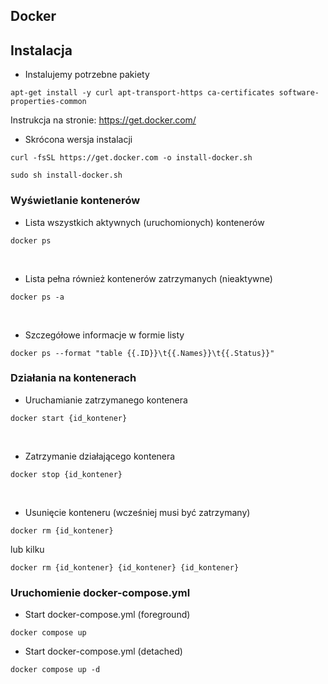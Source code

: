 ## Docker

## Instalacja


* Instalujemy potrzebne pakiety

```
apt-get install -y curl apt-transport-https ca-certificates software-properties-common
```
Instrukcja na stronie: https://get.docker.com/

* Skrócona wersja instalacji
```
curl -fsSL https://get.docker.com -o install-docker.sh
```
```
sudo sh install-docker.sh
```
### Wyświetlanie kontenerów

* Lista wszystkich aktywnych (uruchomionych) kontenerów

```
docker ps
```
<br>


* Lista pełna również kontenerów zatrzymanych (nieaktywne)

```
docker ps -a
```
<br>

* Szczegółowe informacje w formie listy

```
docker ps --format "table {{.ID}}\t{{.Names}}\t{{.Status}}"
```

### Działania na kontenerach

* Uruchamianie zatrzymanego kontenera
```
docker start {id_kontener}
```
<br>

* Zatrzymanie działającego kontenera
```
docker stop {id_kontener}
```
<br>

* Usunięcie konteneru (wcześniej musi być zatrzymany)
```
docker rm {id_kontener}
```
lub kilku
```
docker rm {id_kontener} {id_kontener} {id_kontener}
```

### Uruchomienie docker-compose.yml

* Start docker-compose.yml (foreground)

```
docker compose up
```

* Start docker-compose.yml (detached)

```
docker compose up -d
```

